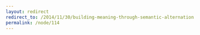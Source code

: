 ```yaml
---
layout: redirect
redirect_to: /2014/11/30/building-meaning-through-semantic-alternation
permalink: /node/114
---
```

